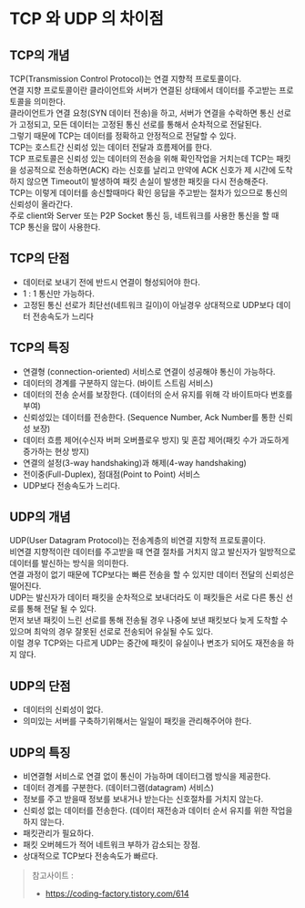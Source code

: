 # TCP 와 UDP 의 차이점

## TCP의 개념
TCP(Transmission Control Protocol)는 연결 지향적 프로토콜이다. <br>
연결 지향 프로토콜이란 클라이언트와 서버가 연결된 상태에서 데이터를 주고받는 프로토콜을 의미한다. <br>
클라이언트가 연결 요청(SYN 데이터 전송)을 하고, 서버가 연결을 수락하면 통신 선로가 고정되고, 모든 데이터는 고정된 통신 선로를 통해서 순차적으로 전달된다.<br>
그렇기 때문에 TCP는 데이터를 정확하고 안정적으로 전달할 수 있다. <br>
TCP는 호스트간 신뢰성 있는 데이터 전달과 흐름제어를 한다. <br>
TCP 프로토콜은 신뢰성 있는 데이터의 전송을 위해 확인작업을 거치는데 TCP는 패킷을 성공적으로 전송하면(ACK) 라는 신호를 날리고 만약에 ACK 신호가 제 시간에 도착하지 않으면 Timeout이 발생하여 패킷 손실이 발생한 패킷을 다시 전송해준다. <br>
TCP는 이렇게 데이터를 송신할때마다 확인 응답을 주고받는 절차가 있으므로 통신의 신뢰성이 올라간다. <br>
주로 client와 Server 또는 P2P Socket 통신 등, 네트워크를 사용한 통신을 할 때 TCP 통신을 많이 사용한다.

## TCP의 단점
 - 데이터로 보내기 전에 반드시 연결이 형성되어야 한다.
 - 1 : 1 통신만 가능하다.
 - 고정된 통신 선로가 최단선(네트워크 길이)이 아닐경우 상대적으로 UDP보다 데이터 전송속도가 느리다

## TCP의 특징
 - 연결형 (connection-oriented) 서비스로 연결이 성공해야 통신이 가능하다.
 - 데이터의 경계를 구분하지 않는다. (바이트 스트림 서비스)
 - 데이터의 전송 순서를 보장한다. (데이터의 순서 유지를 위해 각 바이트마다 번호를 부여)
 - 신뢰성있는 데이터를 전송한다. (Sequence Number, Ack Number를 통한 신뢰성 보장)
 - 데이터 흐름 제어(수신자 버퍼 오버플로우 방지) 및 혼잡 제어(패킷 수가 과도하게 증가하는 현상 방지)
 - 연결의 설정(3-way handshaking)과 해제(4-way handshaking)
 - 전이중(Full-Duplex), 점대점(Point to Point) 서비스
 - UDP보다 전송속도가 느리다.

## UDP의 개념
UDP(User Datagram Protocol)는 전송계층의 비연결 지향적 프로토콜이다. <br>
비연결 지향적이란 데이터를 주고받을 때 연결 절차를 거치지 않고 발신자가 일방적으로 데이터를 발신하는 방식을 의미한다. <br>
연결 과정이 없기 때문에 TCP보다는 빠른 전송을 할 수 있지만 데이터 전달의 신뢰성은 떨어진다. <br>
UDP는 발신자가 데이터 패킷을 순차적으로 보내더라도 이 패킷들은 서로 다른 통신 선로를 통해 전달 될 수 있다. <br>
먼저 보낸 패킷이 느린 선로를 통해 전송될 경우 나중에 보낸 패킷보다 늦게 도착할 수 있으며 최악의 경우 잘못된 선로로 전송되어 유실될 수도 있다. <br>
이럴 경우 TCP와는 다르게 UDP는 중간에 패킷이 유실이나 변조가 되어도 재전송을 하지 않다. <br>

## UDP의 단점
 - 데이터의 신뢰성이 없다.
 - 의미있는 서버를 구축하기위해서는 일일이 패킷을 관리해주어야 한다.

## UDP의 특징
 - 비연결형 서비스로 연결 없이 통신이 가능하며 데이터그램 방식을 제공한다.
 - 데이터 경계를 구분한다. (데이터그램(datagram) 서비스)
 - 정보를 주고 받을때 정보를 보내거나 받는다는 신호절차를 거치지 않는다.
 - 신뢰성 없는 데이터를 전송한다. (데이터 재전송과 데이터 순서 유지를 위한 작업을 하지 않는다.
 - 패킷관리가 필요하다.
 - 패킷 오버헤드가 적어 네트워크 부하가 감소되는 장점.
 - 상대적으로 TCP보다 전송속도가 빠르다.

> 참고사이트 : 
> - https://coding-factory.tistory.com/614